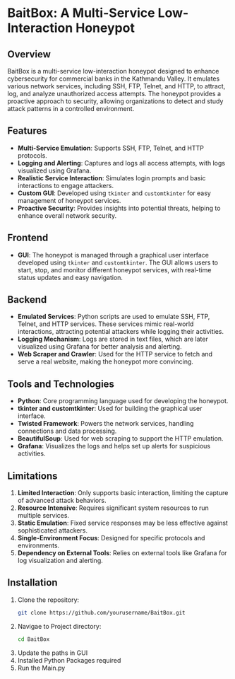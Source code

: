 # BaitBox: A Multi-Service Low-Interaction Honeypot

## Overview
BaitBox is a multi-service low-interaction honeypot designed to enhance cybersecurity for commercial banks in the Kathmandu Valley. It emulates various network services, including SSH, FTP, Telnet, and HTTP, to attract, log, and analyze unauthorized access attempts. The honeypot provides a proactive approach to security, allowing organizations to detect and study attack patterns in a controlled environment.

## Features
- **Multi-Service Emulation**: Supports SSH, FTP, Telnet, and HTTP protocols.
- **Logging and Alerting**: Captures and logs all access attempts, with logs visualized using Grafana.
- **Realistic Service Interaction**: Simulates login prompts and basic interactions to engage attackers.
- **Custom GUI**: Developed using `tkinter` and `customtkinter` for easy management of honeypot services.
- **Proactive Security**: Provides insights into potential threats, helping to enhance overall network security.

## Frontend
- **GUI**: The honeypot is managed through a graphical user interface developed using `tkinter` and `customtkinter`. The GUI allows users to start, stop, and monitor different honeypot services, with real-time status updates and easy navigation.

## Backend
- **Emulated Services**: Python scripts are used to emulate SSH, FTP, Telnet, and HTTP services. These services mimic real-world interactions, attracting potential attackers while logging their activities.
- **Logging Mechanism**: Logs are stored in text files, which are later visualized using Grafana for better analysis and alerting.
- **Web Scraper and Crawler**: Used for the HTTP service to fetch and serve a real website, making the honeypot more convincing.

## Tools and Technologies
- **Python**: Core programming language used for developing the honeypot.
- **tkinter and customtkinter**: Used for building the graphical user interface.
- **Twisted Framework**: Powers the network services, handling connections and data processing.
- **BeautifulSoup**: Used for web scraping to support the HTTP emulation.
- **Grafana**: Visualizes the logs and helps set up alerts for suspicious activities.

## Limitations
1. **Limited Interaction**: Only supports basic interaction, limiting the capture of advanced attack behaviors.
2. **Resource Intensive**: Requires significant system resources to run multiple services.
3. **Static Emulation**: Fixed service responses may be less effective against sophisticated attackers.
4. **Single-Environment Focus**: Designed for specific protocols and environments.
5. **Dependency on External Tools**: Relies on external tools like Grafana for log visualization and alerting.

## Installation
1. Clone the repository:
   ```bash
   git clone https://github.com/yourusername/BaitBox.git
2. Navigae to Project directory:
   ```bash
   cd BaitBox
3. Update the paths in GUI 
4. Installed Python Packages required
5. Run the Main.py

